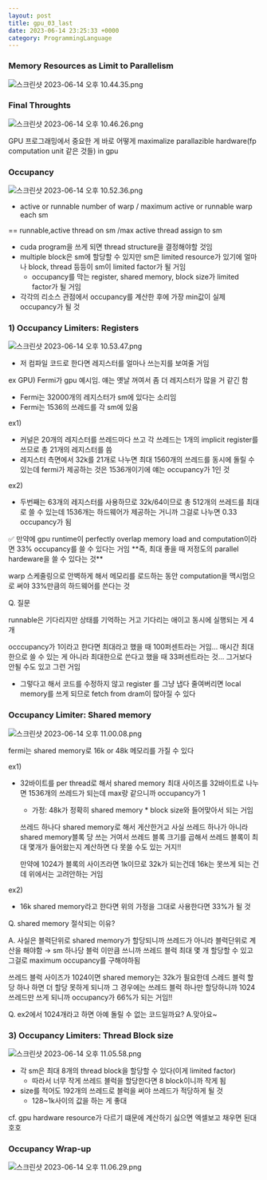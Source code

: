 ```yaml
---
layout: post
title: gpu_03_last
date: 2023-06-14 23:25:33 +0000
category: ProgrammingLanguage
---
```


### Memory Resources as Limit to Parallelism

![스크린샷 2023-06-14 오후 10.44.35.png](gpu_03_last%2073930288c7e74f9c8a3fb191327a993d/%25E1%2584%2589%25E1%2585%25B3%25E1%2584%258F%25E1%2585%25B3%25E1%2584%2585%25E1%2585%25B5%25E1%2586%25AB%25E1%2584%2589%25E1%2585%25A3%25E1%2586%25BA_2023-06-14_%25E1%2584%258B%25E1%2585%25A9%25E1%2584%2592%25E1%2585%25AE_10.44.35.png)

### Final Throughts

![스크린샷 2023-06-14 오후 10.46.26.png](gpu_03_last%2073930288c7e74f9c8a3fb191327a993d/%25E1%2584%2589%25E1%2585%25B3%25E1%2584%258F%25E1%2585%25B3%25E1%2584%2585%25E1%2585%25B5%25E1%2586%25AB%25E1%2584%2589%25E1%2585%25A3%25E1%2586%25BA_2023-06-14_%25E1%2584%258B%25E1%2585%25A9%25E1%2584%2592%25E1%2585%25AE_10.46.26.png)

GPU 프로그래밍에서 중요한 게 바로 어떻게 maximalize parallazible hardware(fp computation unit 같은 것들) in gpu

### Occupancy

![스크린샷 2023-06-14 오후 10.52.36.png](gpu_03_last%2073930288c7e74f9c8a3fb191327a993d/%25E1%2584%2589%25E1%2585%25B3%25E1%2584%258F%25E1%2585%25B3%25E1%2584%2585%25E1%2585%25B5%25E1%2586%25AB%25E1%2584%2589%25E1%2585%25A3%25E1%2586%25BA_2023-06-14_%25E1%2584%258B%25E1%2585%25A9%25E1%2584%2592%25E1%2585%25AE_10.52.36.png)

- active or runnable number of warp / maximum active or runnable warp each sm

==  runnable,active  thread on sm /max active thread assign to sm 

- cuda program을 쓰게 되면 thread structure을 결정해야할 것임
- multiple block은 sm에 할당할 수 있지만 sm은 limited resource가 있기에 얼마나 block, thread 등등이 sm이 limited factor가 될 거임
    - occupancy를 막는 register, shared memory, block size가 limited factor가 될 거임
- 각각의 리소스 관점에서 occupancy를 계산한 후에 가장 min값이 실제 occupancy가 될 것

### 1) Occupancy Limiters: Registers

![스크린샷 2023-06-14 오후 10.53.47.png](gpu_03_last%2073930288c7e74f9c8a3fb191327a993d/%25E1%2584%2589%25E1%2585%25B3%25E1%2584%258F%25E1%2585%25B3%25E1%2584%2585%25E1%2585%25B5%25E1%2586%25AB%25E1%2584%2589%25E1%2585%25A3%25E1%2586%25BA_2023-06-14_%25E1%2584%258B%25E1%2585%25A9%25E1%2584%2592%25E1%2585%25AE_10.53.47.png)

- 저 컴파일 코드로 한다면 레지스터를 얼마나 쓰는지를 보여줄 거임

ex GPU) Fermi가 gpu 예시임. 얘는 옛날 꺼여서 좀 더 레지스터가 많을 거 같긴 함

- Fermi는 32000개의 레지스터가 sm에 있다는 소리임
- Fermi는 1536의 쓰레드를 각 sm에 있음

ex1) 

- 커널은 20개의 레지스터를 쓰레드마다 쓰고 각 쓰레드는 1개의 implicit register를 쓰므로 총 21개의 레지스터를 씀
- 레지스터 측면에서 32k를 21개로 나누면 최대 1560개의 쓰레드를 동시에 돌릴 수 있는데 fermi가 제공하는 것은 1536개이기에 얘는 occupancy가 1인 것

ex2)

- 두번째는 63개의 레지스터를 사용하므로 32k/64이므로 총 512개의 쓰레드를 최대로 쓸 수 있는데 1536개는 하드웨어가 제공하는 거니까 그걸로 나누면 0.33 occupancy가 됨

<aside>
✅ 만약에 gpu runtime이 perfectly overlap memory load and computation이라면 33% occupancy를 쓸 수 있다는 거임 **즉, 최대 좋을 때 저정도의 parallel hardeware을 쓸 수 있다는 것**

warp 스케줄링으로 안벽하게 해서 메모리를 로드하는 동안 computation을 맥시멈으로 써야 33%만큼의 하드웨어를 쓴다는 것

</aside>

Q. 질문

runnable은 기다리지만 상태를 기억하는 거고 기다리는 애이고 동시에 실행되는 게 4개

occcupancy가 1이라고 한다면 최대라고 했을 때 100퍼센트라는 거임…  매시간 최대한으로 쓸 수 있는 게 아니라 최대한으로 쓴다고 했을 때 33퍼센트라는 것… 그거보다 안될 수도 있고 그런 거임

- 그렇다고 해서 코드를 수정하지 않고 register 를 그냥 냅다 줄여버리면 local memory를 쓰게 되므로 fetch from dram이 많아질 수 있다

### Occupancy Limiter: Shared memory

![스크린샷 2023-06-14 오후 11.00.08.png](gpu_03_last%2073930288c7e74f9c8a3fb191327a993d/%25E1%2584%2589%25E1%2585%25B3%25E1%2584%258F%25E1%2585%25B3%25E1%2584%2585%25E1%2585%25B5%25E1%2586%25AB%25E1%2584%2589%25E1%2585%25A3%25E1%2586%25BA_2023-06-14_%25E1%2584%258B%25E1%2585%25A9%25E1%2584%2592%25E1%2585%25AE_11.00.08.png)

fermi는 shared memory로 16k or 48k 메모리를 가질 수 있다

ex1) 

- 32바이트를 per thread로 해서 shared memory 최대 사이즈를 32바이트로 나누면 1536개의 쓰레드가 되는데 max랑 같으니까 occupancy가 1
    - 가정: 48k가 정확히 shared memory * block size와 들어맞아서 되는 거임
    
    쓰레드 하나다 shared memory로 해서 게산한거고 사실 쓰레드 하나가 아니라 shared memory블록 당 쓰는 거여서 쓰레드 블록 크기를 곱해서 쓰레드 블록이 최대 몇개가 들어왔는지 계산하면 다 못쓸 수도 있는 거지!!
    
    만약에 1024가 블록의 사이즈라면 1k이므로 32k가 되는건데 16k는 못쓰게 되는 건데 위에서는 고려안하는 거임
    

ex2)

- 16k shared memory라고 한다면 위의 가정을 그대로 사용한다면 33%가 될 것

Q. shared memory 절삭되는 이유?

A. 사실은 블럭단위로 shared memory가 할당되니까 쓰레드가 아니라 블럭단위로 계산을 해야함 → sm 하나당 블럭 이만큼 쓰니까 쓰레드 블럭 최대 몇 개 할당할 수 있고 그걸로 maximum occupancy를 구해야하됨

쓰레드 블럭 사이즈가 1024이면 shared memory는 32k가 필요한데 스레드 블럭 할당 하나 하면 더 할당 못하게 되니까 그 경우에는 쓰레드 블럭 하나만 할당하니까 1024쓰레드만 쓰게 되니까 occupancy가 66%가 되는 거임!!

Q. ex2에서 1024개라고 하면 아예 돌릴 수 없는 코드일까요? A.맞아요~

### 3) Occupancy Limiters: Thread Block size

![스크린샷 2023-06-14 오후 11.05.58.png](gpu_03_last%2073930288c7e74f9c8a3fb191327a993d/%25E1%2584%2589%25E1%2585%25B3%25E1%2584%258F%25E1%2585%25B3%25E1%2584%2585%25E1%2585%25B5%25E1%2586%25AB%25E1%2584%2589%25E1%2585%25A3%25E1%2586%25BA_2023-06-14_%25E1%2584%258B%25E1%2585%25A9%25E1%2584%2592%25E1%2585%25AE_11.05.58.png)

- 각 sm은 최대 8개의 thread block을 할당할 수 있다(이게 limited factor)
    - 따라서 너무 작게 쓰레드 블럭을 할당한다면 8 block이니까 작게 됨
- size를 적어도 192개의 쓰레드로 블럭을 써야 쓰레드가 적당하게 될 것
    - 128~1k사이의 값을 하는 게 좋대

cf. gpu hardware resource가 다르기 떄문에 계산하기 싫으면 엑셀보고 채우면 된대 호호

### Occupancy Wrap-up

![스크린샷 2023-06-14 오후 11.06.29.png](gpu_03_last%2073930288c7e74f9c8a3fb191327a993d/%25E1%2584%2589%25E1%2585%25B3%25E1%2584%258F%25E1%2585%25B3%25E1%2584%2585%25E1%2585%25B5%25E1%2586%25AB%25E1%2584%2589%25E1%2585%25A3%25E1%2586%25BA_2023-06-14_%25E1%2584%258B%25E1%2585%25A9%25E1%2584%2592%25E1%2585%25AE_11.06.29.png)